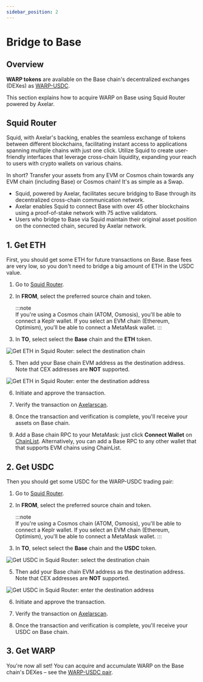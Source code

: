 ```yaml
---
sidebar_position: 2
---
```


# Bridge to Base

## Overview

**WARP tokens** are available on the Base chain's decentralized exchanges (DEXes) as [WARP-USDC](https://www.dextools.io/app/en/base/pair-explorer/0xf523d578816e1b537d8d69500d44d0c699b5d9a9?t=1714815531823). 

This section explains how to acquire WARP on Base using Squid Router powered by Axelar.

## Squid Router

Squid, with Axelar's backing, enables the seamless exchange of tokens between different blockchains, facilitating instant access to applications spanning multiple chains with just one click. Utilize Squid to create user-friendly interfaces that leverage cross-chain liquidity, expanding your reach to users with crypto wallets on various chains.

In short? Transfer your assets from any EVM or Cosmos chain towards any EVM chain (including Base) or Cosmos chain! It's as simple as a Swap.

- Squid, powered by Axelar, facilitates secure bridging to Base through its decentralized cross-chain communication network.
- Axelar enables Squid to connect Base with over 45 other blockchains using a proof-of-stake network with 75 active validators.
- Users who bridge to Base via Squid maintain their original asset position on the connected chain, secured by Axelar network.

## 1. Get ETH

First, you should get some ETH for future transactions on Base. Base fees are very low, so you don't need to bridge a big amount of ETH in the USDC value.

1. Go to [Squid Router](https://app.squidrouter.com/).

2. In **FROM**, select the preferred source chain and token.

   :::note  
   If you're using a Cosmos chain (ATOM, Osmosis), you'll be able to connect a Keplr wallet. If you select an EVM chain (Ethereum, Optimism), you'll be able to connect a MetaMask wallet.
   :::

3. In **TO**, select select the **Base** chain and the **ETH** token.

![Get ETH in Squid Router: select the destination chain](https://i.ibb.co/HpY6P3L/unnamed-8.png)

5. Then add your Base chain EVM address as the destination address. Note that CEX addresses are **NOT** supported.

![Get ETH in Squid Router: enter the destination address](https://i.ibb.co/8bkBKx6/unnamed-7.png)

6. Initiate and approve the transaction.

7. Verify the transaction on [Axelarscan](https://axelarscan.io).

8. Once the transaction and verification is complete, you'll receive your assets on Base chain.

9. Add a Base chain RPC to your MetaMask: just click **Connect Wallet** on [ChainList](https://chainlist.org/chain/8453). Alternatively, you can add a Base RPC to any other wallet that that supports EVM chains using ChainList.


## 2. Get USDC

Then you should get some USDC for the WARP-USDC trading pair:

1. Go to [Squid Router](https://app.squidrouter.com/).

2. In **FROM**, select the preferred source chain and token.

   :::note  
   If you're using a Cosmos chain (ATOM, Osmosis), you'll be able to connect a Keplr wallet. If you select an EVM chain (Ethereum, Optimism), you'll be able to connect a MetaMask wallet.
   :::

3. In **TO**, select select the **Base** chain and the **USDC** token.

![Get USDC in Squid Router: select the destination chain](https://i.ibb.co/4p48qwp/unnamed-6.png)

5. Then add your Base chain EVM address as the destination address. Note that CEX addresses are **NOT** supported.

![Get USDC in Squid Router: enter the destination address](https://i.ibb.co/8bkBKx6/unnamed-7.png)

6. Initiate and approve the transaction.

7. Verify the transaction on [Axelarscan](https://axelarscan.io).

8. Once the transaction and verification is complete, you'll receive your USDC on Base chain.

## 3. Get WARP

You're now all set! You can acquire and accumulate WARP on the Base chain's DEXes – see the [WARP-USDC pair](https://www.dextools.io/app/en/base/pair-explorer/0xf523d578816e1b537d8d69500d44d0c699b5d9a9?t=1714815531823).
